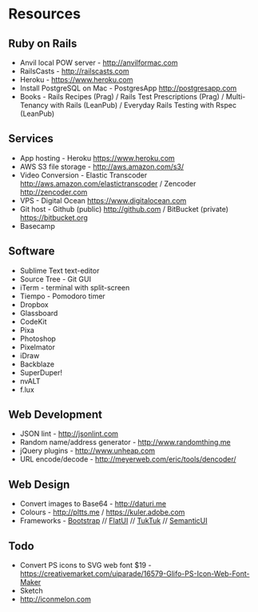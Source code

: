 # Resources

## Ruby on Rails

- Anvil local POW server - http://anvilformac.com
- RailsCasts - http://railscasts.com
- Heroku - https://www.heroku.com
- Install PostgreSQL on Mac - PostgresApp http://postgresapp.com
- Books - Rails Recipes (Prag) / Rails Test Prescriptions (Prag) / Multi-Tenancy with Rails (LeanPub) / Everyday Rails Testing with Rspec (LeanPub)

## Services

- App hosting - Heroku https://www.heroku.com
- AWS S3 file storage - http://aws.amazon.com/s3/
- Video Conversion - Elastic Transcoder http://aws.amazon.com/elastictranscoder / Zencoder http://zencoder.com
- VPS - Digital Ocean https://www.digitalocean.com
- Git host - Github (public) http://github.com / BitBucket (private) https://bitbucket.org
- Basecamp

## Software
- Sublime Text text-editor
- Source Tree - Git GUI
- iTerm - terminal with split-screen
- Tiempo - Pomodoro timer
- Dropbox
- Glassboard
- CodeKit
- Pixa
- Photoshop
- Pixelmator
- iDraw
- Backblaze
- SuperDuper!
- nvALT
- f.lux

## Web Development

- JSON lint - http://jsonlint.com
- Random name/address generator - http://www.randomthing.me
- jQuery plugins - http://www.unheap.com
- URL encode/decode - http://meyerweb.com/eric/tools/dencoder/

## Web Design

- Convert images to Base64 - http://daturi.me
- Colours - http://pltts.me / https://kuler.adobe.com
- Frameworks - [Bootstrap](http://getbootstrap.com) // [FlatUI](http://designmodo.github.io/Flat-UI) // [TukTuk](http://tuktuk.tapquo.com) // [SemanticUI](http://semantic-ui.com)

## Todo
- Convert PS icons to SVG web font $19 - https://creativemarket.com/uiparade/16579-Glifo-PS-Icon-Web-Font-Maker
- Sketch
- http://iconmelon.com
